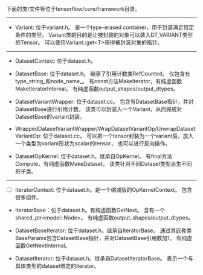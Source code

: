 下面的类/文件等位于tensorflow/core/framework目录。

---

- Variant: 位于variant.h。
是一个type-erased container，用于封装满足特定条件的类型。
Variant类的目的是让被封装的对象可以装入DT\_VARIANT类型的Tensor。
可以使用Variant::get\<T\>获得被封装对象的指针。

---

- DatasetContext: 位于dataset.h。

- DatasetBase: 位于dataset.h。
继承了引用计数类RefCounted。
仅包含有type\_string\_和node\_name\_。
有const方法MakeIterator，有纯虚函数MakeIteratorInternal。
有纯虚函数output\_shapes/output\_dtypes。

- DatasetVariantWrapper: 位于dataset.cc。
包含有DatasetBase指针，并对DatasetBase进行引用计数。
该类可以封装入一个Variant，从而完成对DatasetBase的variant封装。

- WrappedDatasetVariantWrapper/WrapDatasetVariantOp/UnwrapDatasetVariantOp:
位于dataset.cc。
可以把一个tensor封装为一个variant后，放入一个类型为variant形状为scalar的tensor，
也可以进行反向操作。

- DatasetOpKernel: 位于dataset.h。继承自OpKernel。
有final方法Compute，有纯虚函数MakeDataset。
该类针对不同Dataset类型派生不同的子类。

---

- [ ] IteratorContext: 位于dataset.h。是一个缩减版的OpKernelContext。
包含很多组件<TODO>。

- IteratorBase：位于dataset.h。有纯虚函数GetNext。
含有一个shared\_ptr\<model::Node\>。
有纯虚函数output\_shapes/output\_dtypes。

- DatasetBaseIterator: 位于dataset.h。继承自IteratorBase。
通过其嵌套类BaseParams包含DatasetBase指针，并对DatasetBase引用数加1。
有纯虚函数GetNextInternal。

- DatasetIterator: 位于dataset.h。继承自DatasetIteratorBase。
表示一个与具体类型的dataset绑定的iterator。


